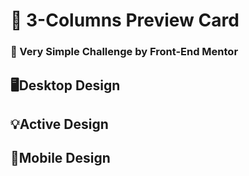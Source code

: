 # 📰 3-Columns Preview Card
### 📌 Very Simple Challenge by Front-End Mentor
## 🖥️Desktop Design

## 💡Active Design

## 📱Mobile Design


